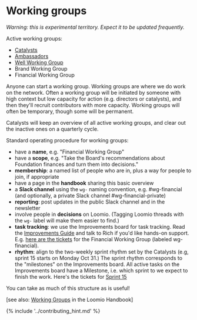 # Working groups

*Warning: this is experimental territory. Expect it to be updated frequently.*

Active working groups:

* [Catalysts](catalysts.md)
* [Ambassadors](ambassadors.md)
* [Well Working Group](well_working_group.md)
* Brand Working Group
* Financial Working Group

Anyone can start a working group. Working groups are where we do work on the network. Often a working group will be initiated by someone with high context but low capacity for action (e.g. directors or catalysts), and then they'll recruit contributors with more capacity. Working groups will often be temporary, though some will be permanent.

Catalysts will keep an overview of all active working groups, and clear out the inactive ones on a quarterly cycle.

Standard operating procedure for working groups:

* have a **name**, e.g. "Financial Working Group"
* have a **scope**, e.g. "Take the Board's recommendations about Foundation finances and turn them into decisions."
* **membership**: a named list of people who are in, plus a way for people to join, if appropriate
* have a page in the **handbook** sharing this basic overview
* a **Slack channel** using the `wg-` naming convention, e.g. #wg-financial (and optionally, a private Slack channel #wg-financial-private)
* **reporting**: post updates in the public Slack channel and in the newsletter
* involve people in **decisions** on Loomio. (Tagging Loomio threads with the `wg-` label will make them easier to find.)
* **task tracking**: we use the Improvements board for task tracking. Read the [Improvements Guide](../guides/improvements.md) and talk to Rich if you'd like hands-on support. E.g. [here are the tickets](https://waffle.io/enspiral/improvements?label=wg-financial) for the Financial Working Group (labeled wg-financial).
* **rhythm**: align to the two-weekly sprint rhythm set by the Catalysts (e.g, sprint 15 starts on Monday Oct 31.) The sprint rhythm corresponds to the "milestones" on the Improvements board. All active tasks on the Improvements board have a Milestone, i.e. which sprint to we expect to finish the work. Here's the tickets for [Sprint 15](https://waffle.io/enspiral/improvements?milestone=sprint-15)

You can take as much of this structure as is useful!

[see also: [Working Groups](https://loomio.coop/working_groups.html) in the Loomio Handbook]

{% include '../contributing_hint.md' %}
